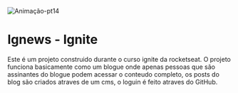 ![Animação-pt14](https://user-images.githubusercontent.com/86725282/177658812-4af1285b-c0fa-423c-9c14-555111e1a1c9.gif)

# Ignews - Ignite 

Este é um projeto construido durante o curso ignite da rocketseat. O projeto funciona basicamente como um blogue onde apenas pessoas que são assinantes do blogue podem acessar o conteudo completo, os posts do blog são criados atraves de um cms, o loguin é feito atraves do GitHub.  


